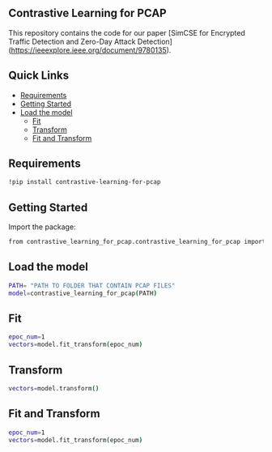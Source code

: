 ## Contrastive Learning for PCAP

This repository contains the code for our paper [SimCSE for Encrypted Traffic Detection and Zero-Day Attack Detection] (https://ieeexplore.ieee.org/document/9780135).


## Quick Links

  - [Requirements](#requirements)
  - [Getting Started](#getting-started)
  - [Load the model](#load-the-model)
    - [Fit](#fit)
    - [Transform](#transform)
    - [Fit and Transform](#fit_transform)

## Requirements
```bash
!pip install contrastive-learning-for-pcap
```

## Getting Started

Import the package:
```bash
from contrastive_learning_for_pcap.contrastive_learning_for_pcap import contrastive_learning_for_pcap
```
 
## Load the model

```bash
PATH= "PATH TO FOLDER THAT CONTAIN PCAP FILES"
model=contrastive_learning_for_pcap(PATH)
``` 
## Fit

```bash
epoc_num=1
vectors=model.fit_transform(epoc_num)
``` 
## Transform

```bash
vectors=model.transform()
``` 
## Fit and Transform

```bash
epoc_num=1
vectors=model.fit_transform(epoc_num)
```
